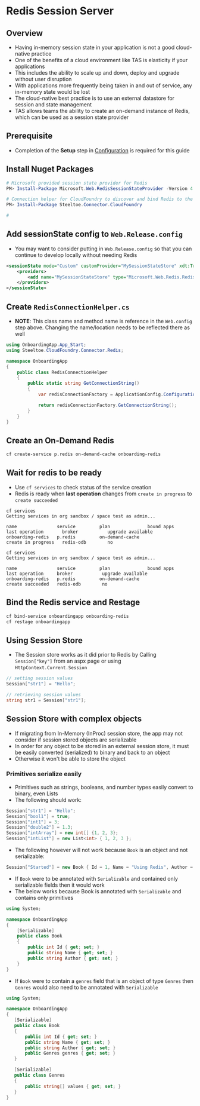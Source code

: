 
# Redis Session Server

## Overview

* Having in-memory session state in your application is not a good cloud-native practice
* One of the benefits of a cloud environment like TAS is elasticity if your applications
* This includes the ability to scale up and down, deploy and upgrade without user disruption
* With applications more frequently being taken in and out of service, any in-memory state would be lost
* The cloud-native best practice is to use an external datastore for session and state management
* TAS allows teams the ability to create an on-demand instance of Redis, which can be used as a session state provider

## Prerequisite

* Completion of the **Setup** step in [Configuration](configuration.md) is required for this guide

## Install Nuget Packages

```powershell
# Microsoft provided session state provider for Redis
PM> Install-Package Microsoft.Web.RedisSessionStateProvider -Version 4.0.1

# Connection helper for CloudFoundry to discover and bind Redis to the app
PM> Install-Package Steeltoe.Connector.CloudFoundry

#
```

## Add sessionState config to `Web.Release.config`

* You may want to consider putting in `Web.Release.config` so that you can continue to develop locally without needing Redis

```xml
<sessionState mode="Custom" customProvider="MySessionStateStore" xdt:Transform="Insert">
    <providers>
        <add name="MySessionStateStore" type="Microsoft.Web.Redis.RedisSessionStateProvider" settingsClassName="RedisConnectionHelper" settingsMethodName="GetConnectionString" />
    </providers>
</sessionState>
```

## Create `RedisConnectionHelper.cs`

* **NOTE**: This class name and method name is reference in the `Web.config` step above. Changing the name/location needs to be reflected there as well
```csharp
using OnboardingApp.App_Start;
using Steeltoe.CloudFoundry.Connector.Redis;

namespace OnboardingApp
{
    public class RedisConnectionHelper
    {
        public static string GetConnectionString()
        {
            var redisConnectionFactory = ApplicationConfig.Configuration.CreateRedisServiceConnectorFactory();

            return redisConnectionFactory.GetConnectionString();
        }
    }
}
```

## Create an On-Demand Redis

```bash
cf create-service p.redis on-demand-cache onboarding-redis
```

## Wait for redis to be ready
* Use `cf services` to check status of the service creation
* Redis is ready when **last operation** changes from `create in progress` to `create succeeded`
```
cf services
Getting services in org sandbox / space test as admin...

name               service         plan              bound apps      last operation       broker           upgrade available
onboarding-redis   p.redis         on-demand-cache                   create in progress   redis-odb        no
```

```
cf services
Getting services in org sandbox / space test as admin...

name               service         plan              bound apps      last operation     broker           upgrade available
onboarding-redis   p.redis         on-demand-cache                   create succeeded   redis-odb        no
```

## Bind the Redis service and Restage

```bash
cf bind-service onboardingapp onboarding-redis
cf restage onboardingapp
```

## Using Session Store
* The Session store works as it did prior to Redis by Calling `Session["key"]` from an aspx page or using `HttpContext.Current.Session`

```csharp
// setting session values
Session["str1"] = "Hello";

// retrieving session values
string str1 = Session["str1"];
```

## Session Store with complex objects

* If migrating from In-Memory (InProc) session store, the app may not consider if session stored objects are serializable
* In order for any object to be stored in an external session store, it must be easily converted (serialized) to binary and back to an object
* Otherwise it won't be able to store the object

### Primitives serialize easily
* Primitives such as strings, booleans, and number types easily convert to binary, even Lists
* The following should work:

```csharp
Session["str1"] = "Hello";
Session["bool1"] = true;
Session["int1"] = 3;
Session["double2"] = 1.3;
Session["intArray"] = new int[] {1, 2, 3};
Session["intList"] = new List<int> { 1, 2, 3 };
```

* The following however will not work because `Book` is an object and not serializable:
```csharp
Session["Started"] = new Book { Id = 1, Name = "Using Redis", Author = "Developer" };
```

* If `Book` were to be annotated with `Serializable` and contained only serializable fields then it would work
* The below works because Book is annotated with `Serializable` and contains only primitives

```csharp
using System;

namespace OnboardingApp
{
    [Serializable]
    public class Book
    {
        public int Id { get; set; }
        public string Name { get; set; }
        public string Author { get; set; }
    }
}
```

* If `Book` were to contain a `genres` field that is an object of type `Genres` then `Genres` would also need to be annotated with `Serializable`

 ```csharp
 using System;

namespace OnboardingApp
{
    [Serializable]
    public class Book
    {
        public int Id { get; set; }
        public string Name { get; set; }
        public string Author { get; set; }
        public Genres genres { get; set; }
    }

    [Serializable]
    public class Genres
    {
        public string[] values { get; set; }
    }
}
